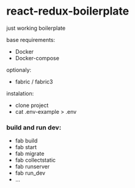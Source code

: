 # react-redux-boilerplate
just working boilerplate

base requirements:

 * Docker
 * Docker-compose

optionaly:
* fabric / fabric3

instalation:

 * clone project
 * cat .env-example > .env 

### build and run dev:

 * fab build
 * fab start
 * fab migrate
 * fab collectstatic
 * fab runserver
 * fab run_dev
 * ...
